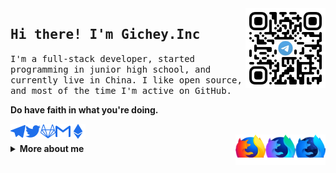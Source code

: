 <a href="https://t.me/joinchat/m9aY4pQ2HL1lMDEx" target="_blank">
    <img align="right" width="128px" src="https://github.com/kallydev/kallydev/raw/main/images/telegram_group.jpg"/>
</a>
<h2>
    <samp>Hi there! I'm Gichey.Inc</samp>
</h2>
<p>
    <samp>
        I'm a full-stack developer, started programming in junior high school, and currently live in China. I like open
        source, and most of the time I'm active on GitHub.
    </samp>
</p>
<p>
    <strong>Do have faith in what you're doing.</strong>
<p>
    <a href="https://t.me/kallydev">
        <img alt="KallyDev's Telegram" align="left" width="24px" src="https://github.com/Gichey/gichey/raw/main/images/telegram.svg"/>
    </a>
    <a href="https://twitter.com/kallydev">
        <img alt="KallyDev's Twitter" align="left" width="24px" src="https://github.com/Gichey/gichey/raw/main/images/twitter.svg"/>
    </a>
    <a href="https://gitlab.com/kallydev">
        <img alt="KallyDev's GitLab" align="left" width="24px" src="https://github.com/Gichey/gichey/raw/main/images/gitlab.svg"/>
    </a>
    <a href="mailto:kallydev@gmail.com">
        <img alt="KallyDev's Gmail" align="left" width="24px" src="https://github.com/Gichey/gichey/raw/main/images/gmail.svg"/>
    </a>
    <a href="https://blockscan.com/address/0x000000A52a03835517E9d193B3c27626e1Bc96b1">
        <img alt="KallyDev's Ethereum" align="left" width="24px" src="https://github.com/Gichey/gichey/raw/main/images/ethereum.svg"/>
    </a>
    <br/>
    <a href="https://www.mozilla.org/firefox/developer/">
        <img align="right" width="48px" src="https://github.com/Gichey/gichey/raw/main/images/firefox_developer.svg"/>
    </a>
    <a href="https://www.mozilla.org/firefox/channel/desktop/#nightly">
        <img align="right" width="48px" src="https://github.com/Gichey/gichey/raw/main/images/firefox_nightly.svg"/>
    </a>
    <a href="https://www.mozilla.org/firefox/new/">
        <img align="right" width="48px" src="https://github.com/Gichey/gichey/raw/main/images/firefox.svg"/>
    </a>
</p>

<details>
    <summary>
        <b>More about me</b>
    </summary>

[![](https://github.com/kallydev/kallydev/blob/main/images/banner.png)](https://kallydev.com)

<h3 align="center">Languages</h3>
<p align="center">
    <img alt="Go" src="https://img.shields.io/badge/-Go-00ADD8?style=for-the-badge&logo=Go&logoColor=fff"/>
    <img alt="Kotlin" src="https://img.shields.io/badge/-Kotlin-0095D5?style=for-the-badge&logo=Kotlin&logoColor=fff"/>
    <img alt="Java" src="https://img.shields.io/badge/-Java-007396?style=for-the-badge&logo=Java&logoColor=fff"/>
    <img alt="TypeScript" src="https://img.shields.io/badge/-TypeScript-007ACC?style=for-the-badge&logo=TypeScript&logoColor=fff"/>
    <img alt="Rust" src="https://img.shields.io/badge/-Rust-000?style=for-the-badge&logo=Rust&logoColor=fff"/>
    <img alt="Python" src="https://img.shields.io/badge/-Python-3776AB?style=for-the-badge&logo=Python&logoColor=fff"/>
    <img alt="C++" src="https://img.shields.io/badge/-C++-00599C?style=for-the-badge&logo=C%2B%2B&logoColor=fff"/>
    <img alt="GNU Bash" src="https://img.shields.io/badge/-GNU%20Bash-4EAA25?style=for-the-badge&logo=GNU%20Bash&logoColor=fff"/>
    <img alt="Dart" src="https://img.shields.io/badge/-Dart-0175C2?style=for-the-badge&logo=Dart&logoColor=fff"/>
</p>

```typescript
const kallydev = {
    pronouns: ["He", "Him"],
    hobby: ["Coffee", "Programming", "Music", "Painting"],
    languages: ["Go", "Kotlin", "TypeScript", "Python", 'Java', 'Rust', 'C++', "Bash", "Dart"],
    technologyStack: {
        mobile: {
            android: ["Android X", "Flutter"],
        },
        frontend: {
            javascript: ["React", "Angular", "Vue", "Electron"],
            css: ["TailwindCSS", "Material UI", "Vuetify", "Angular Material", "Bootstrap"],
        },
        backend: {
            framework: {
                golang: ["Echo", "Go Kit"],
                kotlin: ["Ktor", "Spring Boot"],
                python: ["Flask"],
            },
            databases: ["PostgreSQL", "Redis", "MariaDB"],
            devops: ["Docker", "Kubernetes", "Nginx"],
            microservice: {
                protocol: ["RESTful", "gRPC"],
                messageQueues: ["RabbitMQ"],
            },
        },
        systems: ["macOS", "Ubuntu", "Windows Server", "iOS", "Android"],
        editors: ["JetBrains Tools", "Visual Studio Code", "Vim"],
    }
}
```

<p align="right">
    Designed with :heart: by <a href="https://github.com/Gichey" target="_blank">gichey</a>.
</p>
</details>
